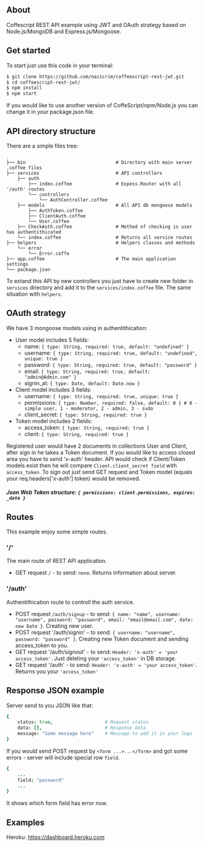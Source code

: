 ## About 
Coffescript REST API example using JWT and OAuth strategy based on Node.js/MongoDB and Express.js/Mongoose.

## Get started
To start just use this code in your terminal:
```sh
$ git clone https://github.com/nazicrim/coffeescript-rest-jwt.git
$ cd coffeescript-rest-jwt/
$ npm install
$ npm start
```
If you would like to use another version of CoffeScript/npm/Node,js you can change it in your package.json file.

## API directory structure
There are a simple files tree:

    .
    ├── bin                                 # Directory with main server .coffee files
    ├── services                            # API controllers 
        ├── auth                            
            ├── index.coffee                # Expess.Router with all '/auth' routes
            └── controllers
                └── AuthController.coffee
        ├── models                          # All API db mongoose models
            ├── AuthToken.coffee            
            ├── ClientAuth.coffee
            └── User.coffee
        ├── CheckAuth.coffee                # Method of checking is user has authentithicated
        └── index.coffee                    # Returns all service routes
    ├── helpers                             # Helpers classes and methods
        └── error
            └── Error.coffe
    ├── app.coffee                          # The main application settings
    └── package.json
    
To extand this API by new controllers you just have to create new folder in `services` directory and add it to the `services/index.coffee` file. The same situation with `helpers`.
    
## OAuth strategy
We have 3 mongoose models using in authentithication:
  - User model includes 5 fields:
    - name:	     `{ type: String, required: true, default: "undefined" }`
    - username:  `{ type: String, required: true, default: "undefined", unique: true }`
    - password:  `{ type: String, required: true, default: "password" }`
    - email: 	   `{ type: String, required: true, default: "admin@Admin.com" }`
    - signin_at: `{ type: Date, default: Date.now }`
  - Client model includes 3 fields:
    - username: 	   `{ type: String, required: true, unique: true }`
    - permissions:   `{ type: Number, required: false, default: 0 } # 0 - simple user, 1 - moderator, 2 - admin, 3 - sudo`
    - client_secret: `{ type: String, required: true }`
  - Token model includes 2 fields:
    - access_token: `{ type: String, required: true }`
    - client:	 	    `{ type: String, required: true }`

Registered user would have 2 documents in collections User and Client, after sign in he takes a Token document. If you would like to access closed area you have to send 'x-auth' header. API would check if Client/Token models exist then he will compare `Client.client_secret field` with `access_token`. To sign out just send GET request and Token model (equals your req.headers['x-auth'] token) would be removed.

##### Json Web Token structure: `{ permissions: client.permissions, expires: _date }`

## Routes
This example enjoy some simple routes.
### '/'
The main route of REST API application.
  - GET request `/` - to send: `none`. Returns information about server.
### '/auth'
Authentithication route to controll the auth service.
  - POST request `/auth/signup` - to send: `{ name: "name", username: "username", password: "password", email: "email@email.com", date: new Date }`. Creating new user.
  - POST request '/auth/signin' - to send: `{ username: "username", password: "password" }`. Creating new Token document and sending access_token to you.
  - GET request '/auth/signout' - to send: `Header: 'x-auth' = 'your access_token'`. Just deleting your `'access_token'` in DB storage.
  - GET request '/auth' - to send: `Header: 'x-auth' = 'your access_token'`. Returns you your `'access_token'`
  
## Response JSON example
Server send to you JSON like that:
```coffeescript
{
    status: true,                   # Request status
    data: [],                       # Response data
    message: "Some message here"    # Message to add it in your logs
}
```
If you would send POST request by `<form ...>...</form>` and got some errors - server will include special row `field`.
```coffeescript
{
    ...
    field: "password"               
    ...
}
```
It shows which form field has error now.
## Examples
Heroku: https://dashboard.heroku.com
